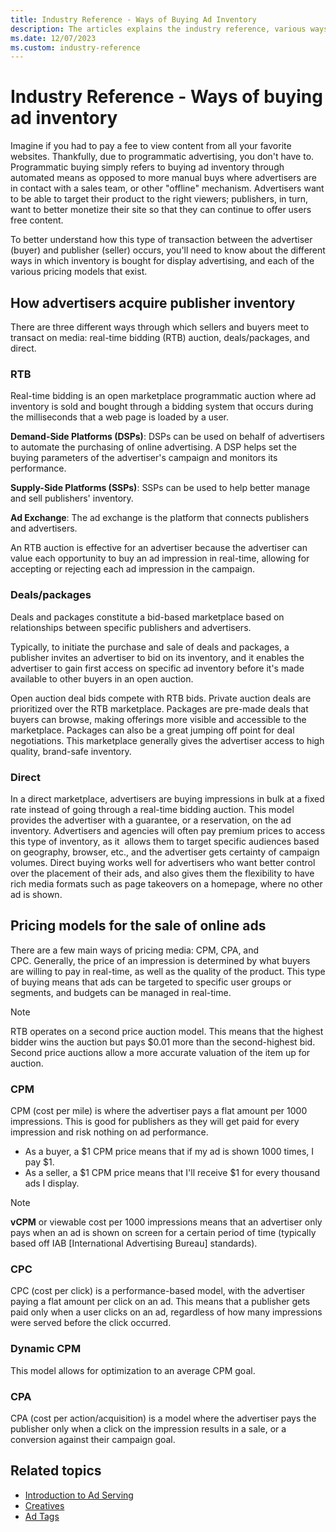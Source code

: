 ```yaml
---
title: Industry Reference - Ways of Buying Ad Inventory
description: The articles explains the industry reference, various ways of buying as inventory, and how advertisers acquire publisher inventory.
ms.date: 12/07/2023
ms.custom: industry-reference
---
```


# Industry Reference - Ways of buying ad inventory

Imagine if you had to pay a fee to view content from all your favorite websites. Thankfully, due to programmatic advertising, you don't have to. Programmatic buying simply refers to buying ad inventory through
automated means as opposed to more manual buys where advertisers are in contact with a sales team, or other "offline" mechanism. Advertisers want to be able to target their product to the right viewers;
publishers, in turn, want to better monetize their site so that they can continue to offer users free content. 

To better understand how this type of transaction between the advertiser (buyer) and publisher (seller) occurs, you'll need to know about the different ways in which inventory is bought for display advertising, and
each of the various pricing models that exist.

## How advertisers acquire publisher inventory

There are three different ways through which sellers and buyers meet to transact on media: real-time bidding (RTB) auction, deals/packages, and direct.

### RTB

Real-time bidding is an open marketplace programmatic auction where ad inventory is sold and bought through a bidding system that occurs during the milliseconds that a web page is loaded by a user.

**Demand-Side Platforms (DSPs)**: DSPs can be used on behalf of advertisers to automate the purchasing of online advertising. A DSP helps set the buying parameters of the advertiser's campaign and
monitors its performance.

**Supply-Side Platforms (SSPs)**: SSPs can be used to help better manage and sell publishers' inventory.

**Ad Exchange**: The ad exchange is the platform that connects publishers and advertisers.

An RTB auction is effective for an advertiser because the advertiser can value each opportunity to buy an ad impression in real-time, allowing for accepting or rejecting each ad impression in the campaign.

### Deals/packages

Deals and packages constitute a bid-based marketplace based on relationships between specific publishers and advertisers.

Typically, to initiate the purchase and sale of deals and packages, a publisher invites an advertiser to bid on its inventory, and it enables the advertiser to gain first access on specific ad inventory before it's
made available to other buyers in an open auction.  
  
Open auction deal bids compete with RTB bids. Private auction deals are prioritized over the RTB marketplace. Packages are pre-made deals that buyers can browse, making offerings more visible and accessible to the
marketplace. Packages can also be a great jumping off point for deal negotiations. This marketplace generally gives the advertiser access to high quality, brand-safe inventory.

### Direct

In a direct marketplace, advertisers are buying impressions in bulk at a fixed rate instead of going through a real-time bidding auction. This model provides the advertiser with a guarantee, or a reservation, on the
ad inventory. Advertisers and agencies will often pay premium prices to access this type of inventory, as it  allows them to target specific audiences based on geography, browser, etc., and the advertiser gets
certainty of campaign volumes. Direct buying works well for advertisers who want better control over the placement of their ads, and also gives them the flexibility to have rich media formats such as page takeovers
on a homepage, where no other ad is shown.

## Pricing models for the sale of online ads

There are a few main ways of pricing media: CPM, CPA, and CPC. Generally, the price of an impression is determined by what buyers are willing to pay in real-time, as well as the quality of the product.
This type of buying means that ads can be targeted to specific user groups or segments, and budgets can be managed in real-time.

> [!NOTE]
> RTB operates on a second price auction model. This means that the highest bidder wins the auction but pays $0.01 more than the second-highest bid. Second price auctions allow a more accurate valuation of the item up for auction.

### CPM

CPM (cost per mile) is where the advertiser pays a flat amount per 1000 impressions. This is good for publishers as they will get paid for every impression and risk nothing on ad performance.

- As a buyer, a $1 CPM price means that if my ad is shown 1000 times, I pay $1.
- As a seller, a $1 CPM price means that I'll receive $1 for every thousand ads I display.

> [!NOTE]
> **vCPM** or viewable cost per 1000 impressions means that an advertiser only pays when an ad is shown
> on screen for a certain period of time (typically based off IAB [International Advertising Bureau] standards).

### CPC

CPC (cost per click) is a performance-based model, with the advertiser paying a flat amount per click on an ad. This means that a publisher gets paid only when a user clicks on an ad, regardless of how many
impressions were served before the click occurred.

### Dynamic CPM

This model allows for optimization to an average CPM goal.

### CPA

CPA (cost per action/acquisition) is a model where the advertiser pays the publisher only when a click on the impression results in a sale, or a conversion against their campaign goal.

## Related topics

- [Introduction to Ad Serving](introduction-to-ad-serving.md)
- [Creatives](creatives.md)
- [Ad Tags](ad-tags.md)
